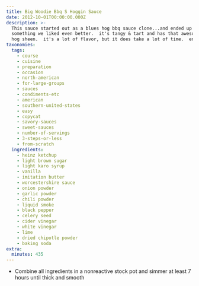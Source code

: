 ```yaml
---
title: Big Woodie Bbq S Hoggin Sauce
date: 2012-10-01T00:00:00.000Z
description: >-
  This sauce started out as a blues hog bbq sauce clone...and ended up being
  something we liked even better.  it's tangy & tart and has that awesome blues
  hog sheen.  it's a lot of flavor, but it does take a lot of time.  enjoy.
taxonomies:
  tags:
    - course
    - cuisine
    - preparation
    - occasion
    - north-american
    - for-large-groups
    - sauces
    - condiments-etc
    - american
    - southern-united-states
    - easy
    - copycat
    - savory-sauces
    - sweet-sauces
    - number-of-servings
    - 3-steps-or-less
    - from-scratch
  ingredients:
    - heinz ketchup
    - light brown sugar
    - light karo syrup
    - vanilla
    - imitation butter
    - worcestershire sauce
    - onion powder
    - garlic powder
    - chili powder
    - liquid smoke
    - black pepper
    - celery seed
    - cider vinegar
    - white vinegar
    - lime
    - dried chipotle powder
    - baking soda
extra:
  minutes: 435
---
```

 - Combine all ingredients in a nonreactive stock pot and simmer at least 7 hours until thick and smooth
